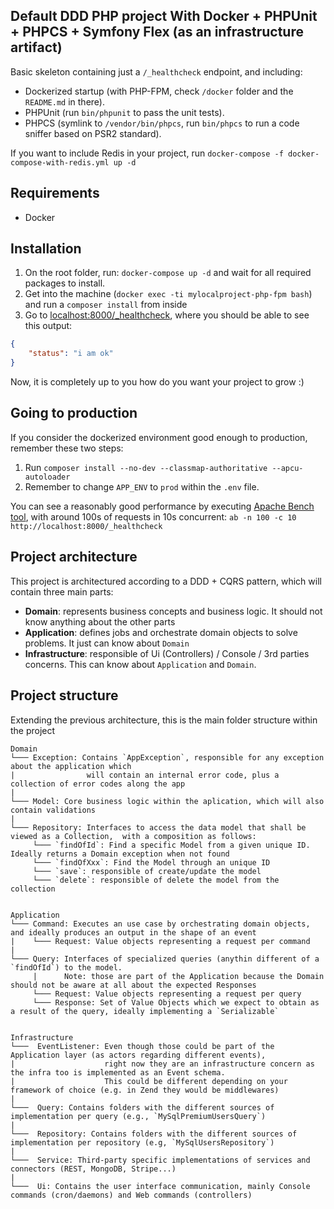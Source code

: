 Default DDD PHP project With Docker + PHPUnit + PHPCS + Symfony Flex (as an infrastructure artifact)
----------------------------------------------------------------------------------------------

Basic skeleton containing just a `/_healthcheck` endpoint, and including:
- Dockerized startup (with PHP-FPM, check `/docker` folder and the `README.md` in there).
- PHPUnit (run `bin/phpunit` to pass the unit tests).
- PHPCS (symlink to `/vendor/bin/phpcs`, run `bin/phpcs` to run a code sniffer based on PSR2 standard).

If you want to include Redis in your project, run `docker-compose -f docker-compose-with-redis.yml up -d`

## Requirements
- Docker

## Installation
1) On the root folder, run: `docker-compose up -d` and wait for all required packages to install. 
2) Get into the machine (`docker exec -ti mylocalproject-php-fpm bash`) and run a `composer install` from inside
3) Go to [localhost:8000/_healthcheck](http://localhost:8000/_healthcheck), where you should be able to see this output:
```json
{
    "status": "i am ok"
}
```

Now, it is completely up to you how do you want your project to grow :)

## Going to production
If you consider the dockerized environment good enough to production, remember these two steps:
1) Run `composer install --no-dev --classmap-authoritative --apcu-autoloader`
2) Remember to change `APP_ENV` to `prod` within the `.env` file.

You can see a reasonably good performance by executing
[Apache Bench tool](https://httpd.apache.org/docs/2.4/programs/ab.html),
with around 100s of requests in 10s concurrent:
`ab -n 100 -c 10 http://localhost:8000/_healthcheck`

## Project architecture
This project is architectured according to a DDD + CQRS pattern, which will contain three main parts:
- __Domain__: represents business concepts and business logic. It should not know anything about the other parts
- __Application__: defines jobs and orchestrate domain objects to solve problems. It just can know about `Domain`
- __Infrastructure__: responsible of Ui (Controllers) / Console / 3rd parties concerns. 
This can know about `Application` and `Domain`.

## Project structure
Extending the previous architecture, this is the main folder structure within the project

```
Domain
└─── Exception: Contains `AppException`, responsible for any exception about the application which
|                will contain an internal error code, plus a collection of error codes along the app
|
└─── Model: Core business logic within the aplication, which will also contain validations
|
└─── Repository: Interfaces to access the data model that shall be viewed as a Collection,  with a composition as follows:
     └─── `findOfId`: Find a specific Model from a given unique ID. Ideally returns a Domain exception when not found
     └─── `findOfXxx`: Find the Model through an unique ID
     └─── `save`: responsible of create/update the model
     └─── `delete`: responsible of delete the model from the collection


Application
└─── Command: Executes an use case by orchestrating domain objects, and ideally produces an output in the shape of an event
|    └─── Request: Value objects representing a request per command
|
└─── Query: Interfaces of specialized queries (anythin different of a `findOfId`) to the model.
     |      Note: those are part of the Application because the Domain should not be aware at all about the expected Responses
     └─── Request: Value objects representing a request per query
     └─── Response: Set of Value Objects which we expect to obtain as a result of the query, ideally implementing a `Serializable`


Infrastructure
└───  EventListener: Even though those could be part of the Application layer (as actors regarding different events), 
|                    right now they are an infrastructure concern as the infra too is implemented as an Event schema.
|                    This could be different depending on your framework of choice (e.g. in Zend they would be middlewares)
|
└───  Query: Contains folders with the different sources of implementation per query (e.g., `MySqlPremiumUsersQuery`)
|
└───  Repository: Contains folders with the different sources of implementation per repository (e.g, `MySqlUsersRepository`)
|
└───  Service: Third-party specific implementations of services and connectors (REST, MongoDB, Stripe...)
|
└───  Ui: Contains the user interface communication, mainly Console commands (cron/daemons) and Web commands (controllers)          
 
 
```